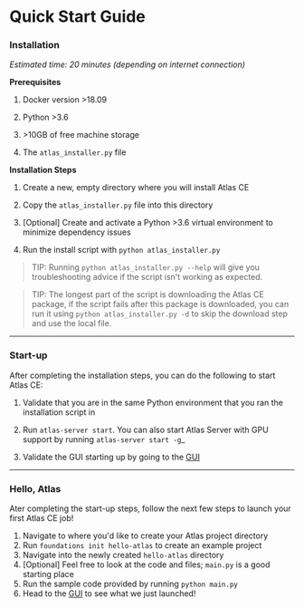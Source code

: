 # Quick Start Guide

### Installation

*Estimated time: 20 minutes (depending on internet connection)*

**Prerequisites**

 1. Docker version \>18.09

 2. Python \>3.6

 3. \>10GB of free machine storage

 4. The `atlas_installer.py` file

**Installation Steps**

 1. Create a new, empty directory where you will install Atlas CE

 2. Copy the `atlas_installer.py` file into this directory

 3. [Optional] Create and activate a Python \>3.6 virtual environment to minimize dependency issues

 4. Run the install script with `python atlas_installer.py`
 
> TIP: Running `python atlas_installer.py --help` will give you troubleshooting advice if the script isn't working as expected. 


> TIP: The longest part of the script is downloading the Atlas CE package, if the script fails after this package is
downloaded, you can run it using `python atlas_installer.py -d` to skip the download step and use the local file. 

---

### Start-up

After completing the installation steps, you can do the following to start Atlas CE:

 1. Validate that you are in the same Python environment that you ran the installation script in
 
 2. Run `atlas-server start`. You can also start Atlas Server with GPU support by running `atlas-server start -g`_
 
 3. Validate the GUI starting up by going to the [GUI](http://localhost:5555)

---

### Hello, Atlas

Ater completing the start-up steps, follow the next few steps to launch your first Atlas CE job!

 1. Navigate to where you'd like to create your Atlas project directory
 2. Run `foundations init hello-atlas` to create an example project
 3. Navigate into the newly created `hello-atlas` directory
 4. [Optional] Feel free to look at the code and files; `main.py` is a good starting place
 5. Run the sample code provided by running `python main.py`
 6. Head to the [GUI](http://localhost:5555/projects) to see what we just launched!
